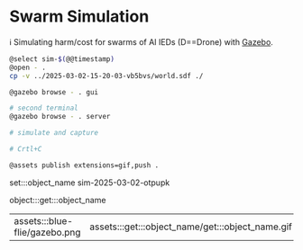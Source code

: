 # Swarm Simulation

ℹ️ Simulating harm/cost for swarms of AI IEDs (D==Drone) with [Gazebo](https://gazebosim.org/home).

```bash
@select sim-$(@@timestamp)
@open - .
cp -v ../2025-03-02-15-20-03-vb5bvs/world.sdf ./

@gazebo browse - . gui

# second terminal
@gazebo browse - . server

# simulate and capture

# Crtl+C

@assets publish extensions=gif,push .
```

set:::object_name sim-2025-03-02-otpupk

object:::get:::object_name

| | |
|-|-|
| assets:::blue-flie/gazebo.png | assets:::get:::object_name/get:::object_name.gif |